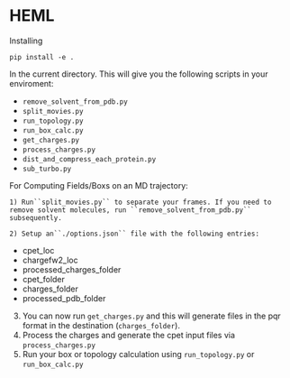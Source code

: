 # HEML

Installing

``pip install -e .``

In the current directory. This will give you the following scripts in your enviroment:

- ``remove_solvent_from_pdb.py``
- ``split_movies.py``
- ``run_topology.py``
- ``run_box_calc.py``
- ``get_charges.py``
- ``process_charges.py``
- ``dist_and_compress_each_protein.py``
- ``sub_turbo.py``

For Computing Fields/Boxs on an MD trajectory:

    1) Run``split_movies.py`` to separate your frames. If you need to remove solvent molecules, run ``remove_solvent_from_pdb.py`` subsequently.

    2) Setup an``./options.json`` file with the following entries:

* cpet_loc
* chargefw2_loc
* processed_charges_folder
* cpet_folder
* charges_folder
* processed_pdb_folder

3) You can now run ``get_charges.py`` and this will generate files in the pqr format in the destination (``charges_folder``).
4) Process the charges and generate the cpet input files via ``process_charges.py``
5) Run your box or topology calculation using ``run_topology.py`` or ``run_box_calc.py``
